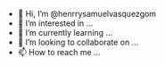 - 👋 Hi, I’m @henrrysamuelvasquezgom
- 👀 I’m interested in ...
- 🌱 I’m currently learning ...
- 💞️ I’m looking to collaborate on ...
- 📫 How to reach me ...

<!---
henrrysamuelvasquezgom/henrrysamuelvasquezgom is a ✨ special ✨ repository because its `README.md` (this file) appears on your GitHub profile.
You can click the Preview link to take a look at your changes.
--->
